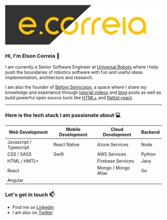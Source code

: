 ![ecorreia](https://github.com/ECorreia45/ECorreia45/blob/main/ecorreia-cover%402x.png)
### Hi, I'm Elson Correia 👋
I am currently a Senior Software Engineer at [Universal Robots](https://www.universal-robots.com/) where I help push the boundaries of robotics software with fun and useful ideas implementation, architecture and research.

I am also the founder of [Before Semicolon](https://beforesemicolon.com/), a space where I share my knowledge and experience through [tutorial videos](https://www.youtube.com/channel/UCrU33aw1k9BqTIq2yKXrmBw) and [blog](https://elsoncorreia.medium.com/) posts as well as build powerful open source tools like [HTML+](https://github.com/beforesemicolon/html-plus) and [flatlist-react](https://www.npmjs.com/package/flatlist-react).

---

### Here is the tech stack I am passionate about 💻 

| Web Development | Mobile Development | Cloud Development | Backend
| ------------- | ------------- | ------------- | ------------- |
| Javascript / Typescript  | React Native | Azure Services | Node |
| CSS / SASS  | Swift | AWS Services | Python |
| HTML / HMTL+  | | Firebase Services | Java |
| React  | | Mongo / Mongo Atlas| Go |
| Angular  | | | |

### Let's get in touch 📫

- Find me on [Linkedin](https://www.linkedin.com/in/elsoncorreia/)
- I am also on [Twitter](https://twitter.com/ecorreia__)
